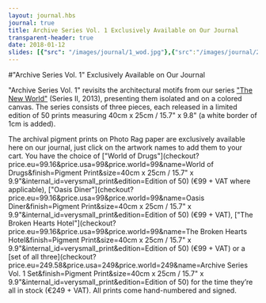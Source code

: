 ```yaml
---
layout: journal.hbs
journal: true
title: Archive Series Vol. 1 Exclusively Available on Our Journal
transparent-header: true
date: 2018-01-12
slides: [{"src": "/images/journal/1_wod.jpg"},{"src":"/images/journal/2_wod.jpg"} ,{"src":"/images/journal/3_od.jpg"}, {"src":"/images/journal/4_od.jpg"}, {"src": "/images/journal/5_bhh.jpg"}, {"src": "/images/journal/6_bhh.jpg"}]
---
```


#"Archive Series Vol. 1" Exclusively Available on Our Journal

"Archive Series Vol. 1" revisits the architectural motifs from our series ["The New World"](/the-new-world/index.html) (Series II, 2013), presenting them isolated and on a colored canvas. The series consists of three pieces, each released in a limited edition of 50 prints measuring 40cm x 25cm / 15.7" x 9.8" (a white border of 1cm is added).

The archival pigment prints on Photo Rag paper are exclusively available here on our journal, just click on the artwork names to add them to your cart. You have the choice of ["World of Drugs"](checkout?price.eu=99.16&price.usa=99&price.world=99&name=World of Drugs&finish=Pigment Print&size=40cm x 25cm / 15.7" x 9.9"&internal_id=verysmall_print&edition=Edition of 50) (€99 + VAT where applicable), ["Oasis Diner"](checkout?price.eu=99.16&price.usa=99&price.world=99&name=Oasis Diner&finish=Pigment Print&size=40cm x 25cm / 15.7" x 9.9"&internal_id=verysmall_print&edition=Edition of 50) (€99 + VAT), ["The Broken Hearts Hotel"](checkout?price.eu=99.16&price.usa=99&price.world=99&name=The Broken Hearts Hotel&finish=Pigment Print&size=40cm x 25cm / 15.7" x 9.9"&internal_id=verysmall_print&edition=Edition of 50) (€99 + VAT) or a [set of all three](checkout?price.eu=249.58&price.usa=249&price.world=249&name=Archive Series Vol. 1 Set&finish=Pigment Print&size=40cm x 25cm / 15.7" x 9.9"&internal_id=verysmall_print&edition=Edition of 50) for the time they’re all in stock (€249 + VAT). All prints come hand-numbered and signed.

